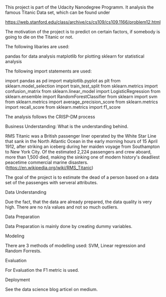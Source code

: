 
This project is part of the Udacity Nanodegree Programm. It analysis the famous Titanic Data set, which can be found under

https://web.stanford.edu/class/archive/cs/cs109/cs109.1166/problem12.html

The motivation of the project is to predict on certain factors, if somebody is going to die on the Titanic or not. 

The following libaries are used:

pandas for data analysis
matplotlib for plotting
sklearn for statistical analysis

The following import statements are used:

import pandas as pd
import matplotlib.pyplot as plt
from sklearn.model_selection import train_test_split
from sklearn.metrics import confusion_matrix
from sklearn.linear_model import LogisticRegression
from sklearn.ensemble import RandomForestClassifier
from sklearn import svm
from sklearn.metrics import average_precision_score
from sklearn.metrics import recall_score
from sklearn.metrics import f1_score

The analysis follows the CRISP-DM process

Business Understanding: What is the understanding behind. 

RMS Titanic was a British passenger liner operated by the White Star Line that sank in the North Atlantic Ocean in the early morning hours of 15 April 1912, after striking an iceberg during her maiden voyage from Southampton to New York City. Of the estimated 2,224 passengers and crew aboard, more than 1,500 died, making the sinking one of modern history's deadliest peacetime commercial marine disasters. (https://en.wikipedia.org/wiki/RMS_Titanic)

The goal of the project is to estimate the dead of a person based on a data set of the passenges with serveral attributes. 


Data Understanding

Due the fact, that the data are already prepared, the data quality is very high. There are no n/a values and not so much outliers. 


Data Preparation

Data Preparation is mainly done by creating dummy variables.

Modeling

There are 3 methods of modelling used: SVM, Linear regression and Random Forrests. 

Evaluation

For Evaluation the F1 metric is used.


Deployment

See the data science blog articel on medium. 




















